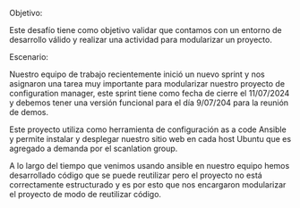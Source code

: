 Objetivo:

Este desafío tiene como objetivo validar que contamos con un entorno de
desarrollo válido y realizar una actividad para modularizar un proyecto.

Escenario:

Nuestro equipo de trabajo recientemente inició un nuevo sprint y nos asignaron una tarea muy
importante para modularizar nuestro proyecto de configuration manager, este sprint tiene como
fecha de cierre el 11/07/2024 y debemos tener una versión funcional para el día 9/07/204 para
la reunión de demos.

Este proyecto utiliza como herramienta de configuración as a code Ansible y permite instalar y
desplegar nuestro sitio web en cada host Ubuntu que es agregado a demanda por el scanlation
group.

A lo largo del tiempo que venimos usando ansible en nuestro equipo hemos desarrollado
código que se puede reutilizar pero el proyecto no está correctamente estructurado y es por
esto que nos encargaron modularizar el proyecto de modo de reutilizar código.